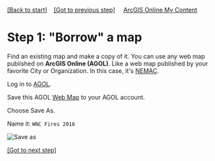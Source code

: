 [[Back to start]](github.md)&nbsp;&nbsp;&nbsp;&nbsp;[[Got to previous step]](GitHub_resources.md)
&nbsp;&nbsp;&nbsp;&nbsp;[ArcGIS Online My Content](http://www.arcgis.com/home/content.html)

# Step 1: "Borrow" a map 

Find an existing map and make a copy of it.  You can use any web map published on  **ArcGIS Online (AGOL)**.   Like a web map published by your favorite City or Organization.  In this case, it's [NEMAC](https://nemac.unca.edu/).

Log in to [AGOL](https://www.arcgis.com/home/signin.html).

Save this AGOL [Web Map](http://www.arcgis.com/home/webmap/viewer.html?webmap=7a1f7ebd8d7f429b94335e8890561c4d) to your AGOL account.

Choose Save As.

Name it: `WNC Fires 2016`

![Save as](https://docs.google.com/uc?id=0BykF_bN9fsvITXBKVWozUXRYRFk)

[[Got to next step]](GitHub_step2.md)
